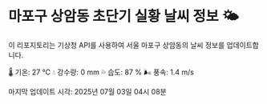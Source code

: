 
# 마포구 상암동 초단기 실황 날씨 정보 🌤️

이 리포지토리는 기상청 API를 사용하여 서울 마포구 상암동의 날씨 정보를 업데이트합니다. 

🌡️ 기온: 27 ℃
💧 강수량: 0 mm
💦 습도: 87 %
🌬️ 풍속: 1.4 m/s

마지막 업데이트 시각: 2025년 07월 03일 04시 08분    
